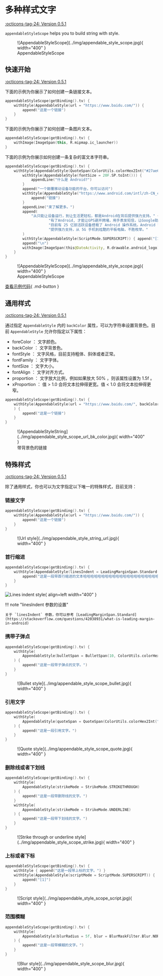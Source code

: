 # 多种样式文字

[:octicons-tag-24: Version 0.5.1](https://ave.entropy2020.cn/version/VastTools/#051)

`appendableStyleScope` helps you to build string with style.

<figure markdown>
  ![AppendableStyleScope](../img/appendable_style_scope.jpg){ width="400" }
  <figcaption>AppendableStyleScope</figcaption>
</figure>

## 快速开始

[:octicons-tag-24: Version 0.5.1](https://ave.entropy2020.cn/version/VastTools/#051)

下面的示例为你展示了如何创建一条链接文本。

```kotlin
appendableStyleScope(getBinding().tv) {
    withStyle(AppendableStyle(url = "https://www.baidu.com/")) {
        append("这是一个链接")
    }
}
```
下面的示例为你展示了如何创建一条图片文本。

```kotlin
appendableStyleScope(getBinding().tv) {
    withImage(ImageSpan(this, R.mipmap.ic_launcher))
}
```

下面的示例为你展示如何创建一条复杂的富文本字符串。

```kotlin
appendableStyleScope(getBinding().tv) {
    withStyle(AppendableStyle(QuoteSpan(ColorUtils.colorHex2Int("#27ae60"), 10, 30))) {
        withStyle(AppendableStyle(fontSize = 20F.SP.toInt())) {
            appendLine("什么是 Android?")
        }
        append("一个颠覆移动设备功能的平台，你可以访问")
        withStyle(AppendableStyle("https://www.android.com/intl/zh-CN_cn/what-is-android/")) {
            append("链接")
        }
        appendLine("来了解更多。")
        append(
            "从只能让设备运行，到让生活更轻松，都是Android在背后提供强力支持。" +
                    "有了Android, 才能让GPS避开拥堵，用手表发短信，让Google助理回答问题。" +
                    "目前有 25 亿部活跃设备搭载了 Android 操作系统。Android 能够为各种设备" +
                    "提供强力支持，从 5G 手机到炫酷的平板电脑，不胜枚举。"
        )
        withStyle(AppendableStyle(ScriptMode.SUPERSCRIPT)) { append("[1]") }
        append("\n")
        withImage(ImageSpan(this@DateActivity, R.drawable.android_logo))
    }
}
```

<figure markdown>
  ![AppendableStyleScope](../img/appendable_style_scope.jpg){ width="400" }
  <figcaption>AppendableStyleScope</figcaption>
</figure>

[查看示例代码](https://github.com/SakurajimaMaii/Android-Vast-Extension/blob/develop/app/src/main/java/com/ave/vastgui/app/activity/text/AppendableStyleActivity.kt){ .md-button }

## 通用样式

[:octicons-tag-24: Version 0.5.1](https://ave.entropy2020.cn/version/VastTools/#051)

通过指定 `AppendableStyle` 内的 `backColor` 属性，可以为字符串设置背景色。目前 `AppendableStyle` 允许你指定以下属性：

- foreColor ： 文字颜色。
- backColor ： 文字背景色。
- fontStyle ： 文字风格，目前支持粗体、斜体或者正常。
- fontFamily ： 文字字体。
- fontSize ： 文字大小。
- fontAlign ： 文字对齐方式。
- proportion ： 文字放大比例，例如如果放大 50% ，则该属性设置为 1.5f 。
- xProportion ： 值 > 1.0 会将文本拉伸得更宽。值 < 1.0 会将文本拉伸得更窄。

```kotlin
appendableStyleScope(getBinding().tv) {
    withStyle(AppendableStyle(url = "https://www.baidu.com/", backColor = R.color.lightslategray)
    ) {
        append("这是一个链接")
    }
}
```

<figure markdown>
  ![AppendableStyleString](../img/appendable_style_scope_url_bk_color.jpg){ width="400" }
  <figcaption>带背景色的链接</figcaption>
</figure>

## 特殊样式

[:octicons-tag-24: Version 0.5.1](https://ave.entropy2020.cn/version/VastTools/#051)

除了通用样式，你也可以为文字指定以下唯一的特殊样式，目前支持：

### 链接文字

```kotlin
appendableStyleScope(getBinding().tv) {
    withStyle(AppendableStyle(url = "https://www.baidu.com/")) {
        append("这是一个链接")
    }
}
```

<figure markdown>
  ![Url style](../img/appendable_style_string_url.jpg){ width="400" }
</figure>

### 首行缩进

```kotlin
appendableStyleScope(getBinding().tv) {
    withStyle(AppendableStyle(linesIndent = LeadingMarginSpan.Standard(100, 0))) {
        append("这是一段带首行缩进的文本哈哈哈哈哈哈哈哈哈哈哈哈哈哈哈哈哈哈哈哈哈哈哈哈哈哈哈哈。")
    }
}
```

![Lines indent style](../img/appendable_style_scope_lines_indent.jpg){ align=left width="400" } 

!!! note "linesIndent 参数的设置"

    关于 `linesIndent` 参数，你可以参考 [LeadingMarginSpan.Standard](https://stackoverflow.com/questions/42038931/what-is-leading-margin-in-android)

### 携带子弹点

```kotlin
appendableStyleScope(getBinding().tv) {
    withStyle(
        AppendableStyle(bulletSpan = BulletSpan(10, ColorUtils.colorHex2Int("#d63031"), 10))
    ) {
        append("这是一段带子弹点的文字。")
    }
}
```

<figure markdown>
  ![Bullet style](../img/appendable_style_scope_bullet.jpg){ width="400" }
</figure>

### 引用文字

```kotlin
appendableStyleScope(getBinding().tv) {
    withStyle(
        AppendableStyle(quoteSpan = QuoteSpan(ColorUtils.colorHex2Int("#f0932b"), 10, 10))
    ) {
        append("这是一段引用文字。")
    }
}
```

<figure markdown>
  ![Quote style](../img/appendable_style_scope_quote.jpg){ width="400" }
</figure>

### 删除线或者下划线

```kotlin
appendableStyleScope(getBinding().tv) {
    withStyle(
        AppendableStyle(strikeMode = StrikeMode.STRIKETHROUGH)
    ) {
        append("这是一段带删除线的文字。")
    }
    withStyle(
        AppendableStyle(strikeMode = StrikeMode.UNDERLINE)
    ) {
        append("这是一段带下划线的文字。")
    }
}
```

<figure markdown>
  ![Strike through or underline style](../img/appendable_style_scope_strike.jpg){ width="400" }
</figure>

### 上标或者下标

```kotlin
appendableStyleScope(getBinding().tv) {
    withStyle { append("这是一段带上标的文字。") }
    withStyle(AppendableStyle(scriptMode = ScriptMode.SUPERSCRIPT)) {
        append("[1]")
    }
}
```

<figure markdown>
  ![Script style](../img/appendable_style_scope_script.jpg){ width="400" }
</figure>

### 范围模糊

```kotlin
appendableStyleScope(getBinding().tv) {
    withStyle(
        AppendableStyle(blurRadius = 5f, blur = BlurMaskFilter.Blur.NORMAL)
    ) {
        append("这是一段带模糊的文字。")
    }
}
```

<figure markdown>
  ![Blur style](../img/appendable_style_scope_blur.jpg){ width="400" }
</figure>
